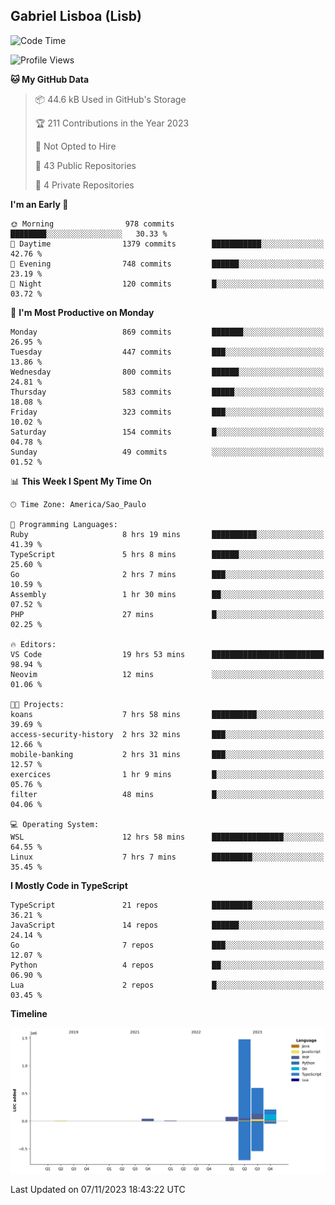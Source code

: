 ## Gabriel Lisboa (Lisb)

<!--START_SECTION:waka-->
![Code Time](http://img.shields.io/badge/Code%20Time-274%20hrs-blue)

![Profile Views](http://img.shields.io/badge/Profile%20Views-11-blue)

**🐱 My GitHub Data** 

> 📦 44.6 kB Used in GitHub's Storage 
 > 
> 🏆 211 Contributions in the Year 2023
 > 
> 🚫 Not Opted to Hire
 > 
> 📜 43 Public Repositories 
 > 
> 🔑 4 Private Repositories 
 > 
**I'm an Early 🐤** 

```text
🌞 Morning                978 commits         ████████░░░░░░░░░░░░░░░░░   30.33 % 
🌆 Daytime                1379 commits        ███████████░░░░░░░░░░░░░░   42.76 % 
🌃 Evening                748 commits         ██████░░░░░░░░░░░░░░░░░░░   23.19 % 
🌙 Night                  120 commits         █░░░░░░░░░░░░░░░░░░░░░░░░   03.72 % 
```
📅 **I'm Most Productive on Monday** 

```text
Monday                   869 commits         ███████░░░░░░░░░░░░░░░░░░   26.95 % 
Tuesday                  447 commits         ███░░░░░░░░░░░░░░░░░░░░░░   13.86 % 
Wednesday                800 commits         ██████░░░░░░░░░░░░░░░░░░░   24.81 % 
Thursday                 583 commits         █████░░░░░░░░░░░░░░░░░░░░   18.08 % 
Friday                   323 commits         ███░░░░░░░░░░░░░░░░░░░░░░   10.02 % 
Saturday                 154 commits         █░░░░░░░░░░░░░░░░░░░░░░░░   04.78 % 
Sunday                   49 commits          ░░░░░░░░░░░░░░░░░░░░░░░░░   01.52 % 
```


📊 **This Week I Spent My Time On** 

```text
🕑︎ Time Zone: America/Sao_Paulo

💬 Programming Languages: 
Ruby                     8 hrs 19 mins       ██████████░░░░░░░░░░░░░░░   41.39 % 
TypeScript               5 hrs 8 mins        ██████░░░░░░░░░░░░░░░░░░░   25.60 % 
Go                       2 hrs 7 mins        ███░░░░░░░░░░░░░░░░░░░░░░   10.59 % 
Assembly                 1 hr 30 mins        ██░░░░░░░░░░░░░░░░░░░░░░░   07.52 % 
PHP                      27 mins             █░░░░░░░░░░░░░░░░░░░░░░░░   02.25 % 

🔥 Editors: 
VS Code                  19 hrs 53 mins      █████████████████████████   98.94 % 
Neovim                   12 mins             ░░░░░░░░░░░░░░░░░░░░░░░░░   01.06 % 

🐱‍💻 Projects: 
koans                    7 hrs 58 mins       ██████████░░░░░░░░░░░░░░░   39.69 % 
access-security-history  2 hrs 32 mins       ███░░░░░░░░░░░░░░░░░░░░░░   12.66 % 
mobile-banking           2 hrs 31 mins       ███░░░░░░░░░░░░░░░░░░░░░░   12.57 % 
exercices                1 hr 9 mins         █░░░░░░░░░░░░░░░░░░░░░░░░   05.76 % 
filter                   48 mins             █░░░░░░░░░░░░░░░░░░░░░░░░   04.06 % 

💻 Operating System: 
WSL                      12 hrs 58 mins      ████████████████░░░░░░░░░   64.55 % 
Linux                    7 hrs 7 mins        █████████░░░░░░░░░░░░░░░░   35.45 % 
```

**I Mostly Code in TypeScript** 

```text
TypeScript               21 repos            █████████░░░░░░░░░░░░░░░░   36.21 % 
JavaScript               14 repos            ██████░░░░░░░░░░░░░░░░░░░   24.14 % 
Go                       7 repos             ███░░░░░░░░░░░░░░░░░░░░░░   12.07 % 
Python                   4 repos             ██░░░░░░░░░░░░░░░░░░░░░░░   06.90 % 
Lua                      2 repos             █░░░░░░░░░░░░░░░░░░░░░░░░   03.45 % 
```



**Timeline**

![Lines of Code chart](https://raw.githubusercontent.com/tenlisboa/tenlisboa/main/assets/bar_graph.png)


 Last Updated on 07/11/2023 18:43:22 UTC
<!--END_SECTION:waka-->
